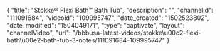 {
    "title": "Stokke&reg; Flexi Bath&trade; Bath Tub",
    "description": "",
    "channelid": "111091684",
    "videoid": "109995747",
    "date_created": "1502523802",
    "date_modified": "1504049171",
    "type": "captivate",
    "layout": "channelVideo",
    "url": "\/bbbusa-latest-videos\/stokke\u00c2-flexi-bath\u00e2-bath-tub-3-notes\/111091684-109995747"
}